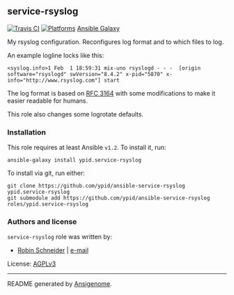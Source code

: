 ## service-rsyslog

[![Travis CI](http://img.shields.io/travis/ypid/ansible-service-rsyslog.svg?style=flat)](http://travis-ci.org/ypid/ansible-service-rsyslog)
[![Platforms](http://img.shields.io/badge/platforms-debian%20/%20ubuntu-lightgrey.svg?style=flat)](#)
[Ansible Galaxy](https://galaxy.ansible.com/list#/roles/2767)


My rsyslog configuration. Reconfigures log format and to which files to log.

An example logline locks like this:

    <syslog.info>1 Feb  1 18:59:31 mix-uno rsyslogd - - -  [origin software="rsyslogd" swVersion="8.4.2" x-pid="5870" x-info="http://www.rsyslog.com"] start

The log format is based on [RFC 3164](http://www.ietf.org/rfc/rfc3164.txt) with some modifications to make it easier readable for humans.

This role also changes some logrotate defaults.

### Installation

This role requires at least Ansible `v1.2`. To install it, run:

    ansible-galaxy install ypid.service-rsyslog

To install via git, run either:

    git clone https://github.com/ypid/ansible-service-rsyslog ypid.service-rsyslog
    git submodule add https://github.com/ypid/ansible-service-rsyslog roles/ypid.service-rsyslog







### Authors and license

`service-rsyslog` role was written by:

- [Robin Schneider](https://github.com/ypid) | [e-mail](mailto:ypid@riseup.net)

License: [AGPLv3](https://tldrlegal.com/license/gnu-affero-general-public-license-v3-%28agpl-3.0%29)

***

README generated by [Ansigenome](https://github.com/nickjj/ansigenome/).
